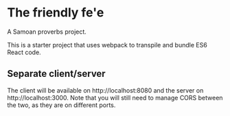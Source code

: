 # The friendly fe'e

A Samoan proverbs project. 

This is a starter project that uses webpack to transpile and bundle ES6 React code.

## Separate client/server

The client will be available on http://localhost:8080 and the server on http://localhost:3000. Note that you will still need to manage CORS between the two, as they are on different ports.

